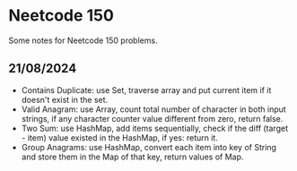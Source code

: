 # Neetcode 150
Some notes for Neetcode 150 problems.
## 21/08/2024
* Contains Duplicate: use Set, traverse array and put current item if it doesn't exist in the set.
* Valid Anagram: use Array, count total number of character in both input strings, if any character counter value different from zero, return false.
* Two Sum: use HashMap, add items sequentially, check if the diff (target - item) value existed in the HashMap, if yes: return it.
* Group Anagrams: use HashMap, convert each item into key of String and store them in the Map of that key, return values of Map.